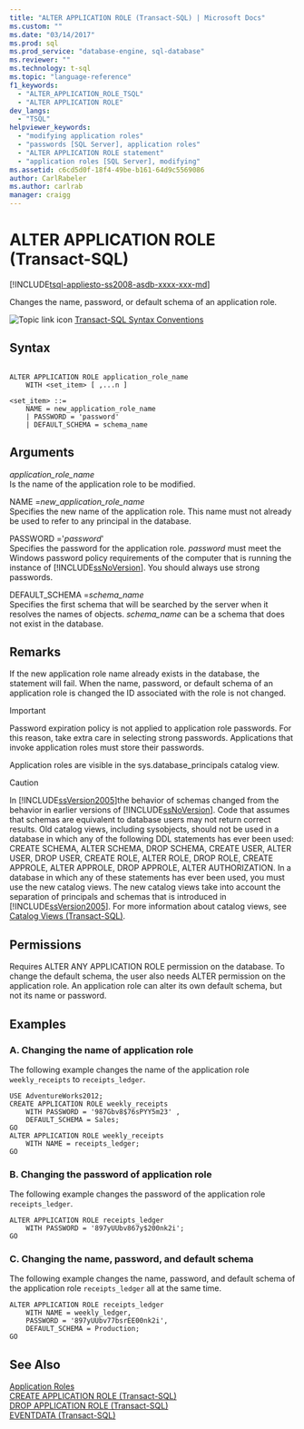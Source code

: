 ```yaml
---
title: "ALTER APPLICATION ROLE (Transact-SQL) | Microsoft Docs"
ms.custom: ""
ms.date: "03/14/2017"
ms.prod: sql
ms.prod_service: "database-engine, sql-database"
ms.reviewer: ""
ms.technology: t-sql
ms.topic: "language-reference"
f1_keywords: 
  - "ALTER_APPLICATION_ROLE_TSQL"
  - "ALTER APPLICATION ROLE"
dev_langs: 
  - "TSQL"
helpviewer_keywords: 
  - "modifying application roles"
  - "passwords [SQL Server], application roles"
  - "ALTER APPLICATION ROLE statement"
  - "application roles [SQL Server], modifying"
ms.assetid: c6cd5d0f-18f4-49be-b161-64d9c5569086
author: CarlRabeler
ms.author: carlrab
manager: craigg
---
```

# ALTER APPLICATION ROLE (Transact-SQL)
[!INCLUDE[tsql-appliesto-ss2008-asdb-xxxx-xxx-md](../../includes/tsql-appliesto-ss2008-asdb-xxxx-xxx-md.md)]

  Changes the name, password, or default schema of an application role.  
  
 ![Topic link icon](../../database-engine/configure-windows/media/topic-link.gif "Topic link icon") [Transact-SQL Syntax Conventions](../../t-sql/language-elements/transact-sql-syntax-conventions-transact-sql.md)  
  
## Syntax  
  
```  
  
ALTER APPLICATION ROLE application_role_name   
    WITH <set_item> [ ,...n ]  
  
<set_item> ::=   
    NAME = new_application_role_name   
    | PASSWORD = 'password'  
    | DEFAULT_SCHEMA = schema_name  
```  
  
## Arguments  
 *application_role_name*  
 Is the name of the application role to be modified.  
  
 NAME =*new_application_role_name*  
 Specifies the new name of the application role. This name must not already be used to refer to any principal in the database.  
  
 PASSWORD ='*password*'  
 Specifies the password for the application role. *password* must meet the Windows password policy requirements of the computer that is running the instance of [!INCLUDE[ssNoVersion](../../includes/ssnoversion-md.md)]. You should always use strong passwords.  
  
 DEFAULT_SCHEMA =*schema_name*  
 Specifies the first schema that will be searched by the server when it resolves the names of objects. *schema_name* can be a schema that does not exist in the database.  
  
## Remarks  
 If the new application role name already exists in the database, the statement will fail. When the name, password, or default schema of an application role is changed the ID associated with the role is not changed.  
  
> [!IMPORTANT]  
>  Password expiration policy is not applied to application role passwords. For this reason, take extra care in selecting strong passwords. Applications that invoke application roles must store their passwords.  
  
 Application roles are visible in the sys.database_principals catalog view.  
  
> [!CAUTION]  
>  In [!INCLUDE[ssVersion2005](../../includes/ssversion2005-md.md)]the behavior of schemas changed from the behavior in earlier versions of [!INCLUDE[ssNoVersion](../../includes/ssnoversion-md.md)]. Code that assumes that schemas are equivalent to database users may not return correct results. Old catalog views, including sysobjects, should not be used in a database in which any of the following DDL statements has ever been used: CREATE SCHEMA, ALTER SCHEMA, DROP SCHEMA, CREATE USER, ALTER USER, DROP USER, CREATE ROLE, ALTER ROLE, DROP ROLE, CREATE APPROLE, ALTER APPROLE, DROP APPROLE, ALTER AUTHORIZATION. In a database in which any of these statements has ever been used, you must use the new catalog views. The new catalog views take into account the separation of principals and schemas that is introduced in [!INCLUDE[ssVersion2005](../../includes/ssversion2005-md.md)]. For more information about catalog views, see [Catalog Views &#40;Transact-SQL&#41;](../../relational-databases/system-catalog-views/catalog-views-transact-sql.md).  
  
## Permissions  
 Requires ALTER ANY APPLICATION ROLE permission on the database. To change the default schema, the user also needs ALTER permission on the application role. An application role can alter its own default schema, but not its name or password.  
  
## Examples  
  
### A. Changing the name of application role  
 The following example changes the name of the application role `weekly_receipts` to `receipts_ledger`.  
  
```  
USE AdventureWorks2012;  
CREATE APPLICATION ROLE weekly_receipts   
    WITH PASSWORD = '987Gbv8$76sPYY5m23' ,   
    DEFAULT_SCHEMA = Sales;  
GO  
ALTER APPLICATION ROLE weekly_receipts   
    WITH NAME = receipts_ledger;  
GO  
```  
  
### B. Changing the password of application role  
 The following example changes the password of the application role `receipts_ledger`.  
  
```  
ALTER APPLICATION ROLE receipts_ledger   
    WITH PASSWORD = '897yUUbv867y$200nk2i';  
GO  
```  
  
### C. Changing the name, password, and default schema  
 The following example changes the name, password, and default schema of the application role `receipts_ledger` all at the same time.  
  
```  
ALTER APPLICATION ROLE receipts_ledger   
    WITH NAME = weekly_ledger,   
    PASSWORD = '897yUUbv77bsrEE00nk2i',   
    DEFAULT_SCHEMA = Production;  
GO  
```  
  
## See Also  
 [Application Roles](../../relational-databases/security/authentication-access/application-roles.md)   
 [CREATE APPLICATION ROLE &#40;Transact-SQL&#41;](../../t-sql/statements/create-application-role-transact-sql.md)   
 [DROP APPLICATION ROLE &#40;Transact-SQL&#41;](../../t-sql/statements/drop-application-role-transact-sql.md)   
 [EVENTDATA &#40;Transact-SQL&#41;](../../t-sql/functions/eventdata-transact-sql.md)  
  
  
